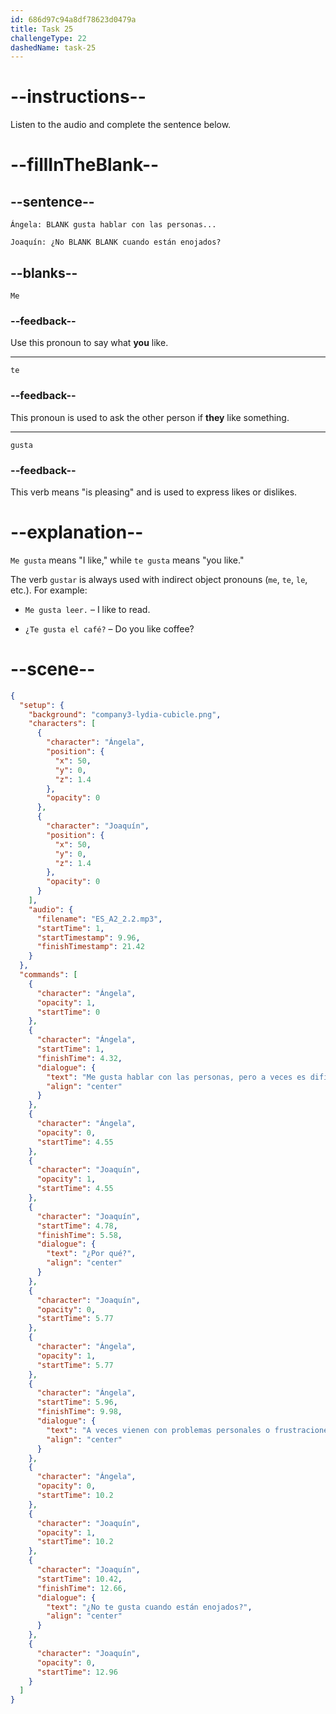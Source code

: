 ```yaml
---
id: 686d97c94a8df78623d0479a
title: Task 25
challengeType: 22
dashedName: task-25
---
```

<!-- (Audio) Me gusta hablar con las personas, pero a veces es difícil. ¿Por qué? A veces vienen con problemas personales o frustraciones del equipo. ¿No te gusta cuando están enojados? -->

# --instructions--

Listen to the audio and complete the sentence below.

# --fillInTheBlank--

## --sentence--

`Ángela: BLANK gusta hablar con las personas...`

`Joaquín: ¿No BLANK BLANK cuando están enojados?`

## --blanks--

`Me`

### --feedback--

Use this pronoun to say what **you** like.

---

`te`

### --feedback--

This pronoun is used to ask the other person if **they** like something.

---

`gusta`

### --feedback--

This verb means "is pleasing" and is used to express likes or dislikes.

# --explanation--

`Me gusta` means "I like," while `te gusta` means "you like."

The verb `gustar` is always used with indirect object pronouns (`me`, `te`, `le`, etc.). For example:

- `Me gusta leer.` – I like to read.

- `¿Te gusta el café?` – Do you like coffee?


# --scene--

```json
{
  "setup": {
    "background": "company3-lydia-cubicle.png",
    "characters": [
      {
        "character": "Ángela",
        "position": {
          "x": 50,
          "y": 0,
          "z": 1.4
        },
        "opacity": 0
      },
      {
        "character": "Joaquín",
        "position": {
          "x": 50,
          "y": 0,
          "z": 1.4
        },
        "opacity": 0
      }
    ],
    "audio": {
      "filename": "ES_A2_2.2.mp3",
      "startTime": 1,
      "startTimestamp": 9.96,
      "finishTimestamp": 21.42
    }
  },
  "commands": [
    {
      "character": "Ángela",
      "opacity": 1,
      "startTime": 0
    },
    {
      "character": "Ángela",
      "startTime": 1,
      "finishTime": 4.32,
      "dialogue": {
        "text": "Me gusta hablar con las personas, pero a veces es difícil.",
        "align": "center"
      }
    },
    {
      "character": "Ángela",
      "opacity": 0,
      "startTime": 4.55
    },
    {
      "character": "Joaquín",
      "opacity": 1,
      "startTime": 4.55
    },
    {
      "character": "Joaquín",
      "startTime": 4.78,
      "finishTime": 5.58,
      "dialogue": {
        "text": "¿Por qué?",
        "align": "center"
      }
    },
    {
      "character": "Joaquín",
      "opacity": 0,
      "startTime": 5.77
    },
    {
      "character": "Ángela",
      "opacity": 1,
      "startTime": 5.77
    },
    {
      "character": "Ángela",
      "startTime": 5.96,
      "finishTime": 9.98,
      "dialogue": {
        "text": "A veces vienen con problemas personales o frustraciones del equipo.",
        "align": "center"
      }
    },
    {
      "character": "Ángela",
      "opacity": 0,
      "startTime": 10.2
    },
    {
      "character": "Joaquín",
      "opacity": 1,
      "startTime": 10.2
    },
    {
      "character": "Joaquín",
      "startTime": 10.42,
      "finishTime": 12.66,
      "dialogue": {
        "text": "¿No te gusta cuando están enojados?",
        "align": "center"
      }
    },
    {
      "character": "Joaquín",
      "opacity": 0,
      "startTime": 12.96
    }
  ]
}
```
